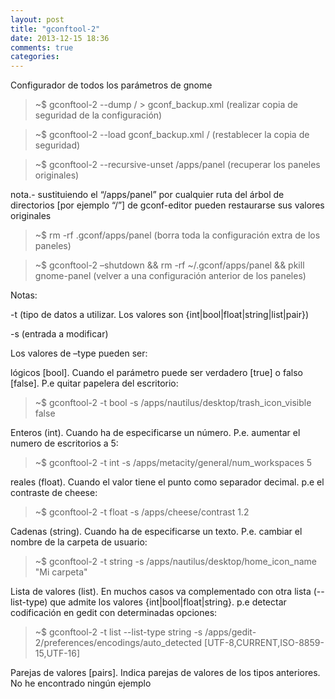 ```yaml
---
layout: post
title: "gconftool-2"
date: 2013-12-15 18:36
comments: true
categories: 
---
```

Configurador de todos los parámetros de gnome

>~$ gconftool-2 --dump / > gconf_backup.xml  (realizar copia de seguridad de la configuración)

>~$ gconftool-2 --load gconf_backup.xml /  (restablecer la copia de seguridad)

>~$ gconftool-2 --recursive-unset /apps/panel (recuperar los paneles originales)

nota.- sustituiendo el “/apps/panel” por cualquier ruta del árbol de directorios [por ejemplo “/”] de gconf-editor pueden restaurarse sus valores originales

>~$ rm -rf .gconf/apps/panel (borra toda la configuración extra de los paneles)

>~$ gconftool-2 –shutdown && rm -rf ~/.gconf/apps/panel && pkill gnome-panel (velver a una configuración anterior de los paneles)

Notas:

-t (tipo de datos a utilizar. Los valores son {int|bool|float|string|list|pair})

-s (entrada a modificar)

Los valores de –type pueden ser:

lógicos [bool]. Cuando el parámetro puede ser verdadero [true] o falso [false]. P.e quitar papelera del escritorio:

>~$ gconftool-2 -t bool -s /apps/nautilus/desktop/trash_icon_visible false

Enteros (int). Cuando ha de especificarse un número. P.e. aumentar el numero de escritorios a 5:

>~$ gconftool-2 -t int -s /apps/metacity/general/num_workspaces 5

reales (float). Cuando el valor tiene el punto como separador decimal. p.e el contraste de cheese:

>~$ gconftool-2 -t float -s /apps/cheese/contrast 1.2

Cadenas (string). Cuando ha de especificarse un texto. P.e. cambiar el nombre de la carpeta de usuario:

>~$ gconftool-2 -t string -s /apps/nautilus/desktop/home_icon_name "Mi carpeta"

Lista de valores (list). En muchos casos va complementado con otra lista (--list-type) que admite los valores {int|bool|float|string}. p.e detectar codificación en gedit con determinadas opciones:

>~$ gconftool-2 -t list --list-type string -s /apps/gedit-2/preferences/encodings/auto_detected [UTF-8,CURRENT,ISO-8859-15,UTF-16]

Parejas de valores [pairs]. Indica parejas de valores de los tipos anteriores. No he encontrado ningún ejemplo

